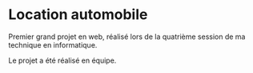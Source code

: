 # Location automobile

Premier grand projet en web, réalisé lors de la quatrième session de ma technique en informatique.

Le projet a été réalisé en équipe. 
